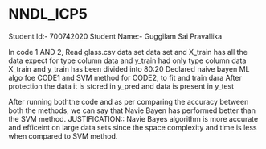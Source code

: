 # NNDL_ICP5
Student Id:- 700742020
Student Name:- Guggilam Sai Pravallika
 
 
 In code 1 AND 2, Read glass.csv data set data set and X_train has all the data expect for type column data and y_train had only type column data X_train and y_train has been divided into 80:20 Declared naive bayen ML algo foe CODE1 and SVM method for CODE2, to fit and train dara After protection the data it is stored in y_pred and data is present in y_test
 
 After running boththe code and as per comparing the accuracy between both the methods, we can say that Navie Bayen has performed better than the SVM method.
 JUSTIFICATION:: Navie Bayes algorithm is more accurate and efficeint on large data sets since the space complexity and time is less when compared to SVM method.
